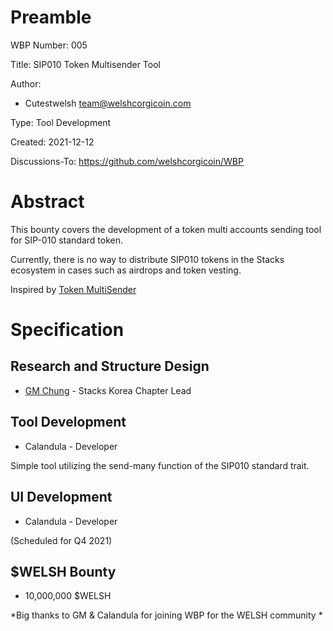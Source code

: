 Preamble
========
WBP Number: 005

Title: SIP010 Token Multisender Tool

Author: 
* Cutestwelsh team@welshcorgicoin.com

Type: Tool Development

Created: 2021-12-12

Discussions-To: https://github.com/welshcorgicoin/WBP


Abstract
========
This bounty covers the development of a token multi accounts sending tool for SIP-010 standard token.

Currently, there is no way to distribute SIP010 tokens in the Stacks ecosystem in cases such as airdrops and token vesting.

Inspired by [Token MultiSender](https://multisender.app)


Specification
=============
Research and Structure Design
-----------------------------
* [GM Chung](https://twitter.com/gmchung94) - Stacks Korea Chapter Lead

Tool Development
--------------------------------
* Calandula - Developer

Simple tool utilizing the send-many function of the SIP010 standard trait.

UI Development
--------------
* Calandula - Developer

(Scheduled for Q4 2021)


$WELSH Bounty
-------------
* 10,000,000 $WELSH 

*Big thanks to GM & Calandula for joining WBP for the WELSH community
*
